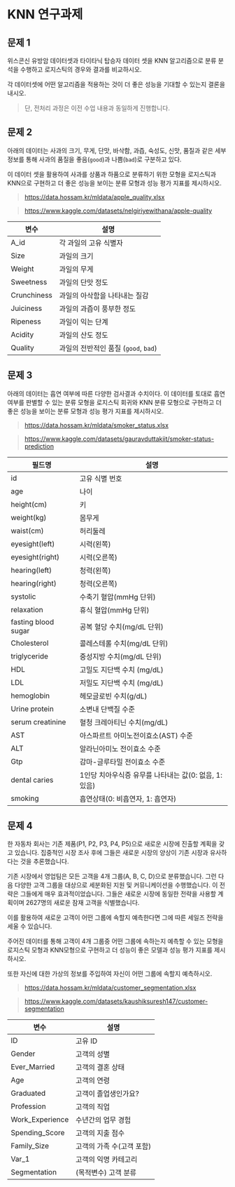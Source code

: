 # KNN 연구과제

## 문제 1

위스콘신 유방암 데이터셋과 타이타닉 탑승자 데이터 셋을 KNN 알고리즘으로 분류 분석을 수행하고 로지스틱의 경우와 결과를 비교하시오.

각 데이터셋에 어떤 알고리즘을 적용하는 것이 더 좋은 성능을 기대할 수 있는지 결론을 내시오.

> 단, 전처리 과정은 이전 수업 내용과 동일하게 진행합니다.


## 문제 2

아래의 데이터는 사과의 크기, 무게, 단맛, 바삭함, 과즙, 숙성도, 신맛, 품질과 같은 세부 정보를 통해 사과의 품질을 좋음(`good`)과 나쁨(`bad`)로 구분하고 있다.

이 데이터 셋을 활용하여 사과를 상품과 하품으로 분류하기 위한 모형을 로지스틱과 KNN으로 구현하고 더 좋은 성능을 보이는 분류 모형과 성능 평가 지표를 제시하시오.

> https://data.hossam.kr/mldata/apple_quality.xlsx

> https://www.kaggle.com/datasets/nelgiriyewithana/apple-quality

| 변수 | 설명 |
|---|---|
| A_id | 각 과일의 고유 식별자 |
| Size | 과일의 크기 |
| Weight | 과일의 무게 |
| Sweetness | 과일의 단맛 정도 |
| Crunchiness | 과일의 아삭함을 나타내는 질감 |
| Juiciness | 과일의 과즙이 풍부한 정도 |
| Ripeness | 과일이 익는 단계 |
| Acidity | 과일의 산도 정도 |
| Quality | 과일의 전반적인 품질 (`good`, `bad`) |


## 문제 3

아래의 데이터는 흡연 여부에 따른 다양한 검사결과 수치이다. 이 데이터를 토대로 흡연 여부를 판별할 수 있는 분류 모형을 로지스틱 회귀와 KNN 분류 모형으로 구현하고 더 좋은 성능을 보이는 분류 모형과 성능 평가 지표를 제시하시오.

> https://data.hossam.kr/mldata/smoker_status.xlsx

> https://www.kaggle.com/datasets/gauravduttakiit/smoker-status-prediction

| 필드명 | 설명  |
|---|---|
| id | 고유 식별 번호 |
| age | 나이 |
| height(cm) | 키 |
| weight(kg) | 몸무게 |
| waist(cm) | 허리둘레 |
| eyesight(left) | 시력(왼쪽) |
| eyesight(right) | 시력(오른쪽) |
| hearing(left) | 청력(왼쪽) |
| hearing(right) | 청력(오른쪽) |
| systolic | 수축기 혈압(mmHg 단위) |
| relaxation | 휴식 혈압(mmHg 단위) |
| fasting blood sugar | 공복 혈당 수치(mg/dL 단위) |
| Cholesterol | 콜레스테롤 수치(mg/dL 단위) |
| triglyceride | 중성지방 수치(mg/dL 단위) |
| HDL | 고밀도 지단백 수치 (mg/dL) |
| LDL | 저밀도 지단백 수치 (mg/dL) |
| hemoglobin | 헤모글로빈 수치(g/dL) |
| Urine protein | 소변내 단백질 수준 |
| serum creatinine | 혈청 크레아티닌 수치(mg/dL) |
| AST | 아스파르트 아미노전이효소(AST) 수준 |
| ALT | 알라닌아미노 전이효소 수준 |
| Gtp | 감마-글루타밀 전이효소 수준 |
| dental caries | 1인당 치아우식증 유무를 나타내는 값(0: 없음, 1: 있음) |
| smoking | 흡연상태(0: 비흡연자, 1: 흡연자) |

## 문제 4

한 자동차 회사는 기존 제품(P1, P2, P3, P4, P5)으로 새로운 시장에 진출할 계획을 갖고 있습니다. 집중적인 시장 조사 후에 그들은 새로운 시장의 양상이 기존 시장과 유사하다는 것을 추론했습니다.

기존 시장에서 영업팀은 모든 고객을 4개 그룹(A, B, C, D)으로 분류했습니다. 그런 다음 다양한 고객 그룹을 대상으로 세분화된 지원 및 커뮤니케이션을 수행했습니다. 이 전략은 그들에게 매우 효과적이었습니다. 그들은 새로운 시장에 동일한 전략을 사용할 계획이며 2627명의 새로운 잠재 고객을 식별했습니다.

이를 활용하여 새로운 고객이 어떤 그룹에 속할지 예측한다면 그에 따른 세일즈 전략을 세울 수 있습니다.

주어진 데이터를 통해 고객이 4개 그룹중 어떤 그룹에 속하는지 예측할 수 있는 모형을 로지스틱 모형과 KNN모형으로 구현하고 더 성능이 좋은 모델과 성능 평가 지표를 제시하시오.

또한 자신에 대한 가상의 정보를 주입하여 자신이 어떤 그룹에 속할지 예측하시오.

> https://data.hossam.kr/mldata/customer_segmentation.xlsx

> https://www.kaggle.com/datasets/kaushiksuresh147/customer-segmentation

| 변수 | 설명 |
|---|---|
| ID | 고유 ID |
| Gender | 고객의 성별 |
| Ever_Married | 고객의 결혼 상태 |
| Age | 고객의 연령 |
| Graduated | 고객이 졸업생인가요? |
| Profession | 고객의 직업 |
| Work_Experience | 수년간의 업무 경험 |
| Spending_Score | 고객의 지출 점수 |
| Family_Size | 고객의 가족 수(고객 포함) |
| Var_1 | 고객의 익명 카테고리 |
| Segmentation | (목적변수) 고객 분류 |